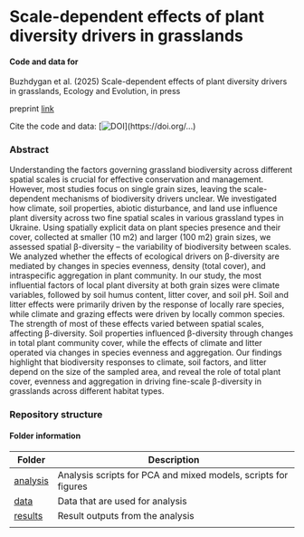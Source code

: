 #  Scale-dependent effects of plant diversity drivers in grasslands

#### Code and data for

Buzhdygan et al. (2025) Scale-dependent effects of plant diversity drivers in grasslands,
Ecology and Evolution, in press

preprint [link](https://doi.org/10.22541/au.172534860.07243481/v1)


Cite the code and data: [![DOI](https://zenodo.org/...)](https://doi.org/...)

<!-- badges: start -->
<!-- badges: end -->

### Abstract
Understanding the factors governing grassland biodiversity across different spatial scales is crucial for effective conservation and management. However, most studies focus on single grain sizes, leaving the scale-dependent mechanisms of biodiversity drivers unclear. We investigated how climate, soil properties, abiotic disturbance, and land use influence plant diversity across two fine spatial scales in various grassland types in Ukraine. Using spatially explicit data on plant species presence and their cover, collected at smaller (10 m2) and larger (100 m2) grain sizes, we assessed spatial β-diversity – the variability of biodiversity between scales. We analyzed whether the effects of ecological drivers on β-diversity are mediated by changes in species evenness, density (total cover), and intraspecific aggregation in plant community. In our study, the most influential factors of local plant diversity at both grain sizes were climate variables, followed by soil humus content, litter cover, and soil pH. Soil and litter effects were primarily driven by the response of locally rare species, while climate and grazing effects were driven by locally common species. The strength of most of these effects varied between spatial scales, affecting β-diversity. Soil properties influenced β-diversity through changes in total plant community cover, while the effects of climate and litter operated  via changes in species evenness and aggregation. Our findings highlight that biodiversity responses to climate, soil factors, and litter depend on the size of the sampled area, and reveal the role of  total plant cover, evenness and aggregation in driving fine-scale β-diversity in grasslands across different habitat types.



### Repository structure


#### Folder information

| Folder                     | Description                                                         |
| --------------             | ------------------------------------------------------------------- |
| [analysis](analysis)       | Analysis scripts for PCA and mixed models, scripts for figures      |
| [data](data)               | Data that are used for analysis                                     |
| [results](results)         | Result outputs from the analysis                                    |
|                            |                                                                     |
